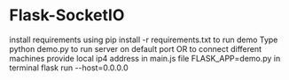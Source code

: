 # Flask-SocketIO
install requirements using pip install -r requirements.txt
to run demo 
Type python demo.py to run server on default port
OR
to connect different machines
provide local ip4 address in main.js file
FLASK_APP=demo.py in terminal
flask run --host=0.0.0.0


